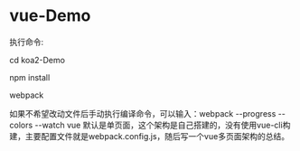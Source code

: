 # vue-Demo
执行命令:

cd koa2-Demo

npm install

webpack

如果不希望改动文件后手动执行编译命令，可以输入：webpack --progress --colors --watch vue 
默认是单页面，这个架构是自己搭建的，没有使用vue-cli构建，主要配置文件就是webpack.config.js，随后写一个vue多页面架构的总结。
